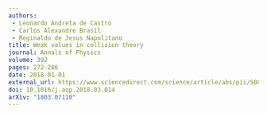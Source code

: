 ```yaml
---
authors:
 - Leonardo Andreta de Castro
 - Carlos Alexandre Brasil
 - Reginaldo de Jesus Napolitano
title: Weak values in collision theory
journal: Annals of Physics
volume: 392
pages: 272-286
date: 2018-01-01
external_url: https://www.sciencedirect.com/science/article/abs/pii/S0003491618300691
doi: 10.1016/j.aop.2018.03.014
arXiv: "1803.07110"
---
```

